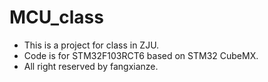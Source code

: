 # MCU_class
- This is a project for class in ZJU.
- Code is for STM32F103RCT6 based on STM32 CubeMX.
- All right reserved by fangxianze.
